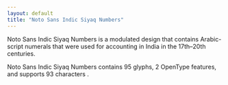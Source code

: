 ```yaml
---
layout: default
title: "Noto Sans Indic Siyaq Numbers"
---
```

Noto Sans Indic Siyaq Numbers is a modulated design that contains Arabic-script numerals that were used for accounting in India in the 17th–20th centuries. 

Noto Sans Indic Siyaq Numbers contains 95 glyphs, 2 OpenType features, and supports 93 characters .

